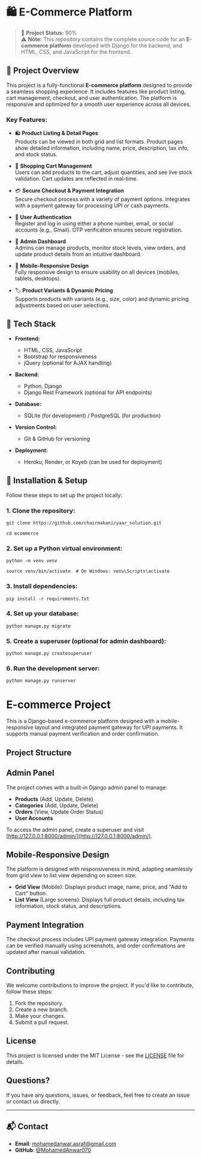# 🛍️ E-Commerce Platform

> 🚀 **Project Status:** 90%  
> ⚠️ **Note:** This repository contains the complete source code for an **E-commerce platform** developed with Django for the backend, and HTML, CSS, and JavaScript for the frontend.

## 📌 Project Overview

This project is a fully-functional **E-commerce platform** designed to provide a seamless shopping experience. It includes features like product listing, cart management, checkout, and user authentication. The platform is responsive and optimized for a smooth user experience across all devices.

### Key Features:

- 🛍️ **Product Listing & Detail Pages**  
  Products can be viewed in both grid and list formats. Product pages show detailed information, including name, price, description, tax info, and stock status.

- 🛒 **Shopping Cart Management**  
  Users can add products to the cart, adjust quantities, and see live stock validation. Cart updates are reflected in real-time.

- 💳 **Secure Checkout & Payment Integration**  
  Secure checkout process with a variety of payment options. Integrates with a payment gateway for processing UPI or cash payments.

- 👤 **User Authentication**  
  Register and log in using either a phone number, email, or social accounts (e.g., Gmail). OTP verification ensures secure registration.

- 🔧 **Admin Dashboard**  
  Admins can manage products, monitor stock levels, view orders, and update product details from an intuitive dashboard.

- 📱 **Mobile-Responsive Design**  
  Fully responsive design to ensure usability on all devices (mobiles, tablets, desktops).

- 🏷️ **Product Variants & Dynamic Pricing**  
  Supports products with variants (e.g., size, color) and dynamic pricing adjustments based on user selections.

## 🔨 Tech Stack

- **Frontend:**  
  - HTML, CSS, JavaScript
  - Bootstrap for responsiveness
  - jQuery (optional for AJAX handling)

- **Backend:**  
  - Python, Django
  - Django Rest Framework (optional for API endpoints)
  
- **Database:**  
  - SQLite (for development) / PostgreSQL (for production)
  
- **Version Control:**  
  - Git & GitHub for versioning

- **Deployment:**  
  - Heroku, Render, or Koyeb (can be used for deployment)

## 🚀 Installation & Setup

Follow these steps to set up the project locally:

### 1. Clone the repository:

```
git clone https://github.com/chairmakani/yaar_solution.git
```
```
cd ecommerce
```

### 2. Set up a Python virtual environment:

```
python -m venv venv
```
```
source venv/bin/activate  # On Windows: venv\Scripts\activate
```
### 3. Install dependencies:

```
pip install -r requirements.txt
```

### 4. Set up your database:

```
python manage.py migrate
```

### 5. Create a superuser (optional for admin dashboard):

```
python manage.py createsuperuser
```

### 6. Run the development server:

```
python manage.py runserver
```

# E-commerce Project

This is a Django-based e-commerce platform designed with a mobile-responsive layout and integrated payment gateway for UPI payments. It supports manual payment verification and order confirmation.

## Project Structure


## Admin Panel

The project comes with a built-in Django admin panel to manage:

- **Products** (Add, Update, Delete)
- **Categories** (Add, Update, Delete)
- **Orders** (View, Update Order Status)
- **User Accounts**

To access the admin panel, create a superuser and visit [http://127.0.0.1:8000/admin/](http://127.0.0.1:8000/admin/).

## Mobile-Responsive Design

The platform is designed with responsiveness in mind, adapting seamlessly from grid view to list view depending on screen size:

- **Grid View** (Mobile): Displays product image, name, price, and "Add to Cart" button.
- **List View** (Large screens): Displays full product details, including tax information, stock status, and descriptions.

## Payment Integration

The checkout process includes UPI payment gateway integration. Payments can be verified manually using screenshots, and order confirmations are updated after manual validation.

## Contributing

We welcome contributions to improve the project. If you'd like to contribute, follow these steps:

1. Fork the repository.
2. Create a new branch.
3. Make your changes.
4. Submit a pull request.

## License

This project is licensed under the MIT License - see the [LICENSE](LICENSE) file for details.

## Questions?

If you have any questions, issues, or feedback, feel free to create an issue or contact us directly.

---

## 📬 Contact
- **Email**: [mohamedanwar.asraf@gmail.com](mailto:mohamedanwar.asraf@gmail.com)
- **GitHub**: [@MohamedAnwar070](https://github.com/MohamedAnwar070)
